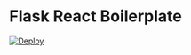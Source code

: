 # Flask React Boilerplate

[![Deploy](https://www.herokucdn.com/deploy/button.svg)](https://github.com/alexkuz/flask-react-boilerplate)